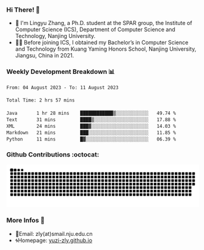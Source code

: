 ### Hi There! 👋 
- 🐳 I'm Lingyu Zhang, a Ph.D. student at the SPAR group, the Institute of Computer Science (ICS), Department of Computer Science and Technology, Nanjing University.
- 🧑‍🎓 Before joining ICS, I obtained my Bachelor’s in Computer Science and Technology from Kuang Yaming Honors School, Nanjing University, Jiangsu, China in 2021.

### Weekly Development Breakdown :bar_chart:

<!--START_SECTION:waka-->

```txt
From: 04 August 2023 - To: 11 August 2023

Total Time: 2 hrs 57 mins

Java       1 hr 28 mins    ████████████▒░░░░░░░░░░░░   49.74 %
Text       31 mins         ████▒░░░░░░░░░░░░░░░░░░░░   17.88 %
XML        24 mins         ███▓░░░░░░░░░░░░░░░░░░░░░   14.03 %
Markdown   21 mins         ███░░░░░░░░░░░░░░░░░░░░░░   11.85 %
Python     11 mins         █▓░░░░░░░░░░░░░░░░░░░░░░░   06.39 %
```

<!--END_SECTION:waka-->

### Github Contributions :octocat:

![](https://raw.githubusercontent.com/yuzi-zly/yuzi-zly/output/github-contribution-grid-snake.svg)              


### More Infos 📖

- 📧Email: zly(at)smail.nju.edu.cn
- 🌀Homepage: [yuzi-zly.github.io](https://yuzi-zly.github.io/)
